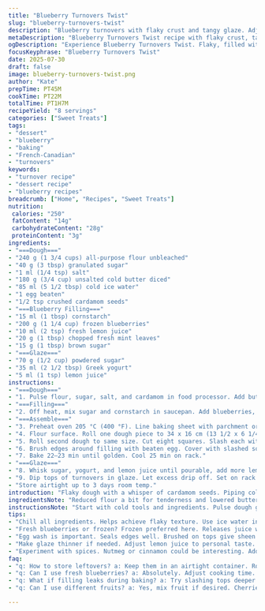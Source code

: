 ```yaml
---
title: "Blueberry Turnovers Twist"
slug: "blueberry-turnovers-twist"
description: "Blueberry turnovers with flaky crust and tangy glaze. Adjusted quantities with less sugar and butter. Cornstarch and lemon juice thicken blueberry filling. Added crushed cardamom in dough and stirred chopped mint into berries. Dough chilled for 50 min. Baked at 205 °C for 22 min until golden brown. Glaze slightly thinner with Greek yogurt replacing cream sour. Yields 8 turnovers. Store airtight up to 3 days. Simple, fruity, and a little fresh herb surprise."
metaDescription: "Blueberry Turnovers Twist recipe with flaky crust, tangy glaze. Fresh mint and cardamom enhance flavor. Enjoy delightful taste."
ogDescription: "Experience Blueberry Turnovers Twist. Flaky, filled with blueberries, and a citrus glaze. An aromatic twist you won't forget."
focusKeyphrase: "Blueberry Turnovers Twist"
date: 2025-07-30
draft: false
image: blueberry-turnovers-twist.png
author: "Kate"
prepTime: PT45M
cookTime: PT22M
totalTime: PT1H7M
recipeYield: "8 servings"
categories: ["Sweet Treats"]
tags:
- "dessert"
- "blueberry"
- "baking"
- "French-Canadian"
- "turnovers"
keywords:
- "turnover recipe"
- "dessert recipe"
- "blueberry recipes"
breadcrumb: ["Home", "Recipes", "Sweet Treats"]
nutrition: 
 calories: "250"
 fatContent: "14g"
 carbohydrateContent: "28g"
 proteinContent: "3g"
ingredients:
- "===Dough==="
- "240 g (1 3/4 cups) all-purpose flour unbleached"
- "40 g (3 tbsp) granulated sugar"
- "1 ml (1/4 tsp) salt"
- "180 g (3/4 cup) unsalted cold butter diced"
- "85 ml (5 1/2 tbsp) cold ice water"
- "1 egg beaten"
- "1/2 tsp crushed cardamom seeds"
- "===Blueberry Filling==="
- "15 ml (1 tbsp) cornstarch"
- "200 g (1 1/4 cup) frozen blueberries"
- "10 ml (2 tsp) fresh lemon juice"
- "20 g (1 tbsp) chopped fresh mint leaves"
- "15 g (1 tbsp) brown sugar"
- "===Glaze==="
- "70 g (1/2 cup) powdered sugar"
- "35 ml (2 1/2 tbsp) Greek yogurt"
- "5 ml (1 tsp) lemon juice"
instructions:
- "===Dough==="
- "1. Pulse flour, sugar, salt, and cardamom in food processor. Add butter. Pulse to pea-sized crumbs. Pour in water bit by bit until dough barely holds. Hand form into two rectangles. Wrap in plastic. Chill 50 min."
- "===Filling==="
- "2. Off heat, mix sugar and cornstarch in saucepan. Add blueberries, lemon juice, and mint. Heat medium-low until thick, 1-3 min, stirring. Cool. Refrigerate 1 hr."
- "===Assemble==="
- "3. Preheat oven 205 °C (400 °F). Line baking sheet with parchment or silicone mat."
- "4. Flour surface. Roll one dough piece to 34 x 16 cm (13 1/2 x 6 1/4 inch). Cut into eight 8.5 cm (3 1/4 inch) squares. Place on sheet. Spoon 25 ml (1 2/3 tbsp) filling in centers. Keep chilled."
- "5. Roll second dough to same size. Cut eight squares. Slash each with cross-shaped cuts in center."
- "6. Brush edges around filling with beaten egg. Cover with slashed squares. Pinch edges to seal with fork. Brush tops with egg."
- "7. Bake 22–23 min until golden. Cool 25 min on rack."
- "===Glaze==="
- "8. Whisk sugar, yogurt, and lemon juice until pourable, add more lemon juice if needed."
- "9. Dip tops of turnovers in glaze. Let excess drip off. Set on rack. Let glaze set at room temp about 20 min."
- "Store airtight up to 3 days room temp."
introduction: "Flaky dough with a whisper of cardamom seeds. Piping cold, buttery paste chilling before it gets shaped. Blueberries, frozen, released from icy grip to mingle with brown sugar and zing of lemon. Mint chopped fine, stirred in just before cooking thickens the fruit into jewel-toned filling. Cross-cut tops breathing air while baking. An egg wash glosses golden. Greek yogurt glaze drizzled with sharp citrus cools sticky. Crunch from the fork seals. Timed short and sweet in oven. Rustic yet refined, a fresh take. Store easy. Triples the usual maple syrup."
ingredientsNote: "Reduced flour a bit for tenderness and lowered butter to reduce heaviness. Cut sugar slightly for tart balance. Swapped cream sour with Greek yogurt — tangier, thick, protein punch. Added crushed cardamom to dough, tiny spice pops, fragrant without overpower. Mint adds lift to blueberry filling; fresh herbs not common in turnovers but bring brightness. Brown sugar folded with fruit for earthiness. Cornstarch rather than potato starch thickens blueberry juices quickly and cleanly. Water chilled but used instead of cream sour for hydration and lighter crumb. Egg wash seals, gives color and shine. Glaze thinned a little for drizzle, not glop."
instructionsNote: "Start with cold tools and ingredients. Pulse dough gently, don’t overwork — pea-size butter crumbs mean flakiness. Chill dough rectangles wrapped well; shorter time than original, still firm. Making filling off heat protects delicate mint, thickening finish done gently to avoid crushing berries. Assembling on floured surface, keep dough cool, handle lightly. Cross cuts let steam escape, prevents soggy bottom. Egg wash on edges ensures seal, neat shape. Bake on center rack, watch for golden tips. Cool enough for glaze to stick but stay moist. Dip on glaze with quick motion so turnover doesn’t get soggy but has sheen. Let set fully before serving or storing."
tips:
- "Chill all ingredients. Helps achieve flaky texture. Use ice water in dough. Cut the butter into pea-sized pieces. Don’t overwork the dough. Wrap and rest."
- "Fresh blueberries or frozen? Frozen preferred here. Releases juice when heated. Simmer gently. Avoid crushing berries. Add herbs like mint last for freshness."
- "Egg wash is important. Seals edges well. Brushed on tops give sheen. Bake until golden. Center rack works best. Watch closely, don’t burn."
- "Make glaze thinner if needed. Adjust lemon juice to personal taste. Drizzle over turnovers after cooling. Let set before serving. Glaze keeps it moist."
- "Experiment with spices. Nutmeg or cinnamon could be interesting. Add sugar for a crispy topping pre-bake. Store leftovers airtight. Thaw before glazing."
faq:
- "q: How to store leftovers? a: Keep them in an airtight container. Room temp for up to 3 days. For longer, freeze before glazing. Just thaw later."
- "q: Can I use fresh blueberries? a: Absolutely. Adjust cooking time. Less simmering. Gently fold into filling. Preserve the shape."
- "q: What if filling leaks during baking? a: Try slashing tops deeper next time. Helps steam escape without bursting. Pinch edges tightly too."
- "q: Can I use different fruits? a: Yes, mix fruit if desired. Cherries or peaches could work. Adjust sugar based on sweetness. Test cooking times."

---
```

